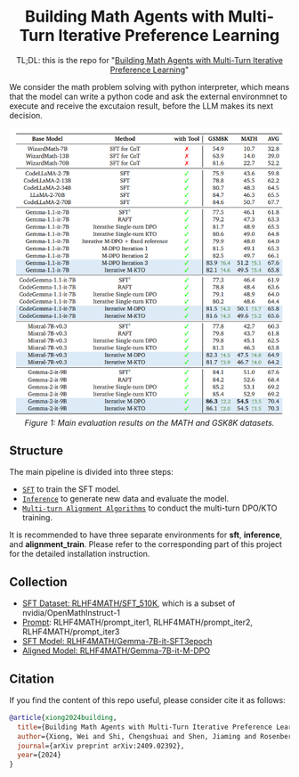 <h1 align="center">
<br>
Building Math Agents with Multi-Turn Iterative Preference Learning
</h1>

<p align="center">
TL;DL: this is the repo for "<a href="https://arxiv.org/abs/2309.17452" target="_blank">Building Math Agents with Multi-Turn Iterative Preference Learning</a>"
</p>

We consider the math problem solving with python interpreter, which means that the model can write a python code and ask the external environmnet to execute and receive the excutaion result, before the LLM makes its next decision.

<p align="center">
    <img src="./assets/main_result.png" width="600">
        <br>
    <em>Figure 1: Main evaluation results on the MATH and GSK8K datasets.</em>
</p>

## Structure

The main pipeline is divided into three steps:


- [`SFT`](./SFT/) to train the SFT model.
- [`Inference`](./inference/) to generate new data and evaluate the model.
- [`Multi-turn Alignment Algorithms`](./alignment_algorithms/) to conduct the multi-turn DPO/KTO training.


It is recommended to have three separate environments for **sft**, **inference**, and **alignment_train**. Please refer to the corresponding part of this project for the detailed installation instruction. 

## Collection

- [SFT Dataset: RLHF4MATH/SFT_510K](https://huggingface.co/datasets/RLHF4MATH/SFT_510K), which is a subset of nvidia/OpenMathInstruct-1
- [Prompt](https://huggingface.co/datasets/RLHF4MATH/prompt_iter1): RLHF4MATH/prompt_iter1, RLHF4MATH/prompt_iter2, RLHF4MATH/prompt_iter3
- [SFT Model: RLHF4MATH/Gemma-7B-it-SFT3epoch](https://huggingface.co/RLHF4MATH/Gemma-7B-it-SFT3epoch)
- [Aligned Model: RLHF4MATH/Gemma-7B-it-M-DPO](https://huggingface.co/RLHF4MATH/Gemma-7B-it-M-DPO)

## Citation

If you find the content of this repo useful, please consider cite it as follows:

```bibtex
@article{xiong2024building,
  title={Building Math Agents with Multi-Turn Iterative Preference Learning},
  author={Xiong, Wei and Shi, Chengshuai and Shen, Jiaming and Rosenberg, Aviv and Qin, Zhen and Calandriello, Daniele and Khalman, Misha and Joshi, Rishabh and Piot, Bilal and Saleh, Mohammad and others},
  journal={arXiv preprint arXiv:2409.02392},
  year={2024}
}
```

